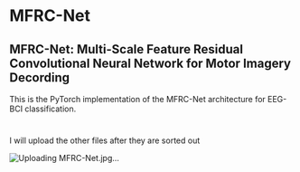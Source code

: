 # MFRC-Net
## MFRC-Net: Multi-Scale Feature Residual Convolutional Neural Network for Motor Imagery Decording
This is the PyTorch implementation of the MFRC-Net architecture for EEG-BCI classification.

#
I will upload the other files after they are sorted out

![Uploading MFRC-Net.jpg…]()
